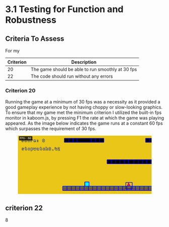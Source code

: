 # 3.1 Testing for Function and Robustness

## Criteria To Assess

For my&#x20;

| Criterion | Description                                       |
| --------- | ------------------------------------------------- |
| 20        | The game should be able to run smoothly at 30 fps |
| 22        | The code should run without any errors            |

### Criterion 20

Running the game at a minimum of 30 fps was a necessity as it provided a good gameplay experience by not having choppy or slow-looking graphics. To ensure that my game met the minimum criterion I utilized the built-in fps monitor in kaboom.js, by pressing F1 the rate at which the game was playing appeared. As the image below indicates the game runs at a constant 60 fps which surpasses the requirement of 30 fps.&#x20;

<figure><img src="../.gitbook/assets/image (2) (2).png" alt=""><figcaption></figcaption></figure>



## criterion 22

8
